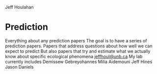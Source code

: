 Jeff Houlahan
# Prediction
Everything about any prediction papers
The goal is to have a series of prediction papers.  Papers that address questions about how well we can expect to predict
But also papers that try and estimate what we actually know about specific ecological phenomena
jeffhoul@unb.ca
My lab currently includes 
Demissew Gebreyohannes
Milia Aidemouni
Jeff Hines
Jason Daniels
